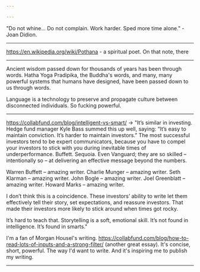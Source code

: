 ```yaml
---

---
```

"Do not whine... Do not complain. Work harder. Sped more time alone." - Joan Didion. 

---

https://en.wikipedia.org/wiki/Pothana - a spiritual poet. On that note, there 

---

Ancient wisdom passed down for thousands of years has been through words. Hatha Yoga Pradipika, the Buddha's words, and many, many powerful systems that humans have designed, have been passed down to us through words.

Language is a technology to preserve and propagate culture between disconnected individuals. So fucking powerful.

---

https://collabfund.com/blog/intelligent-vs-smart/ -> "It’s similar in investing. Hedge fund manager Kyle Bass summed this up well, saying: “It’s easy to maintain conviction. It’s harder to maintain investors.” The most successful investors tend to be expert communicators, because you have to compel your investors to stick with you during inevitable times of underperformance. Buffett. Sequoia. Even Vanguard; they are so skilled – intentionally so – at delivering an effective message beyond the numbers.

Warren Buffett – amazing writer.
Charlie Munger – amazing writer.
Seth Klarman – amazing writer.
John Bogle – amazing writer.
Joel Greenblatt – amazing writer.
Howard Marks – amazing writer.

I don’t think this is a coincidence. These investors’ ability to write let them effectively tell their story, set expectations, and reassure investors. That made their investors more likely to stick around when times got rocky.

It’s hard to teach that. Storytelling is a soft, emotional skill. It’s not found in intelligence. It’s found in smarts."

I'm a fan of Morgan Housel's writing. 
https://collabfund.com/blog/how-to-read-lots-of-inputs-and-a-strong-filter/ (another great essay). It's concise, short, powerful. The way I'd want to write. And it's inspiring me to publish my writing.

---

